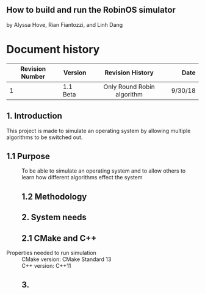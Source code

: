 ## How to build and run the RobinOS simulator

by Alyssa Hove, Rian Fiantozzi, and Linh Dang

# Document history 

|Revision Number |  Version      | Revision History | Date  |
| ---------------| ------------- |:-------------:| -----:|
| 1         | 1.1 Beta | Only Round Robin algorithm | 9/30/18 |


## 1. Introduction

This project is made to simulate an operating system by allowing multiple algorithms to be switched out. 

## 1.1 Purpose

<d2>
<dd> To be able to simulate an operating system and to allow others to learn how different algorithms effect the system <dd/>
<d2/>

## 1.2 Methodology

## 2. System needs

## 2.1 CMake and C++ 
<d1>
  <dt> Properties needed to run simulation<dt/>
  <dd> CMake version: CMake Standard 13 <dd/>
  <dd> C++ version: C++11 <dd/>
<d1/>

## 3. 
